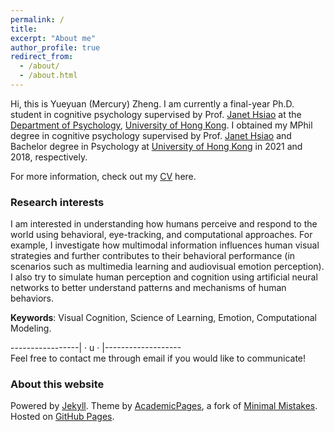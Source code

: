 ```yaml
---
permalink: /
title: 
excerpt: "About me"
author_profile: true
redirect_from:
  - /about/
  - /about.html
---
```


<!--- <span style="color:#6A5ACD; font-weight:bold">I am looking for a post-doc position in the field of (computational) cognitive science in 2024-2025 :)! </span> --->
  
Hi, this is Yueyuan (Mercury) Zheng. I am currently a final-year Ph.D. student in cognitive psychology supervised by Prof. [Janet Hsiao](https://jhhsiao.people.ust.hk/index.html) at the [Department of Psychology](https://psychology.hku.hk/), [University of Hong Kong](https://www.hku.hk/). I obtained my MPhil degree in cognitive psychology supervised by Prof. [Janet Hsiao](https://jhhsiao.people.ust.hk/index.html) and Bachelor degree in Psychology at [University of Hong Kong](https://www.hku.hk/) in 2021 and 2018, respectively.  
  
For more information, check out my [CV](https://mercuryzheng.github.io/files/yz_cv.pdf) here.  

### Research interests  
I am interested in understanding how humans perceive and respond to the world using behavioral, eye-tracking, and computational approaches. For example, I investigate how multimodal information influences human visual strategies and further contributes to their behavioral performance (in scenarios such as multimedia learning and audiovisual emotion perception). I also try to simulate human perception and cognition using artificial neural networks to better understand patterns and mechanisms of human behaviors.  
  
**Keywords**: Visual Cognition, Science of Learning, Emotion, Computational Modeling.
  
  
  
  
  
-----------------|  · u ·  |-------------------  
Feel free to contact me through email if you would like to communicate!  
  
  
  
  
  
  
  


### About this website
Powered by [Jekyll](http://jekyllrb.com). Theme by [AcademicPages](https://github.com/academicpages/academicpages.github.io), a fork of [Minimal Mistakes](https://mademistakes.com/work/minimal-mistakes-jekyll-theme/). Hosted on [GitHub Pages](https://pages.github.com/).

<!-- Powered by <a href="http://jekyllrb.com" rel="nofollow">Jekyll</a> &amp; <a href="https://github.com/academicpages/academicpages.github.io">AcademicPages</a>, a fork of <a href="https://mademistakes.com/work/minimal-mistakes-jekyll-theme/" rel="nofollow">Minimal Mistakes</a>. Hosted on GitHub Pages. -->

